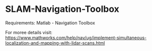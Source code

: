 # SLAM-Navigation-Toolbox

Requirements:
Matlab - Navigation Toolbox 

For moree details visit: https://www.mathworks.com/help/nav/ug/implement-simultaneous-localization-and-mapping-with-lidar-scans.html
